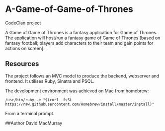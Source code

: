 # A-Game-of-Game-of-Thrones
CodeClan project

A Game of Game of Thrones is a fantasy application for Game of Thrones. 
The application will host/run a fantasy game of Game of Thrones [based on fantasy football; players add characters to their team and gain points for actions on screen].

## Resources
The project follows an MVC model to produce the backend, webserver and frontend. It utilises Ruby, Sinatra and PSQL.

The development environment was achieved on Mac from homebrew:

```
/usr/bin/ruby -e "$(curl -fsSL https://raw.githubusercontent.com/Homebrew/install/master/install)"
```
From a terminal prompt.


##Author
David MacMurray
